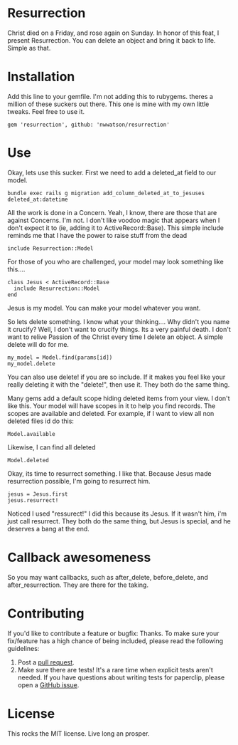# Resurrection

Christ died on a Friday, and rose again on Sunday. In honor of this feat, I present Resurrection. You can delete an object and bring it back to life. Simple as that.

# Installation

Add this line to your gemfile. I'm not adding this to rubygems. theres a million of these suckers out there. This one is mine with my own little tweaks. Feel free to use it.

```
gem 'resurrection', github: 'nwwatson/resurrection'
```
# Use

Okay, lets use this sucker. First we need to add a deleted_at field to our model.

```
bundle exec rails g migration add_column_deleted_at_to_jesuses deleted_at:datetime
```


All the work is done in a Concern. Yeah, I know, there are those that are against Concerns. I'm not. I don't like voodoo magic that appears when I don't expect it to (ie, adding it to ActiveRecord::Base). This simple include reminds me that I have the power to raise stuff from the dead

```
include Resurrection::Model
```

For those of you who are challenged, your model may look something like this....

```
class Jesus < ActiveRecord::Base
  include Resurrection::Model
end
```

Jesus is my model. You can make your model whatever you want.

So lets delete something. I know what your thinking.... Why didn't you name it crucify? Well, I don't want to crucify things. Its a very painful death. I don't want to relive Passion of the Christ every time I delete an object. A simple delete will do for me.

```
my_model = Model.find(params[id])
my_model.delete
```

You can also use delete! if you are so include. If it makes you feel like your really deleting it with the "delete!", then use it. They both do the same thing.

Many gems add a default scope hiding deleted items from your view. I don't like this. Your model will have scopes in it to help you find records. The scopes are available and deleted. For example, if I want to view all non deleted files id do this:

```
Model.available
```

Likewise,  I can find all deleted

```
Model.deleted
```

Okay, its time to resurrect something. I like that. Because Jesus made resurrection possible, I'm going to resurrect him.

```
jesus = Jesus.first
jesus.resurrect!
```

Noticed I used "ressurect!" I did this because its Jesus. If it wasn't him, i'm just call resurrect. They both do the same thing, but Jesus is special, and he deserves a bang at the end.


# Callback awesomeness

So you may want callbacks, such as after_delete, before_delete, and after_resurrection. They are there for the taking.

# Contributing

If you'd like to contribute a feature or bugfix: Thanks. To make sure your fix/feature has a high chance of being included, please read the following guidelines:

1. Post a [pull request](https://github.com/nwwatson/resurrection/compare/).
2. Make sure there are tests! It's a rare time when explicit tests aren't needed. If you have questions about writing tests for paperclip, please open a [GitHub issue](https://github.com/nwwatson/resurrection/issues/new).


# License

This rocks the MIT license. Live long an prosper.
